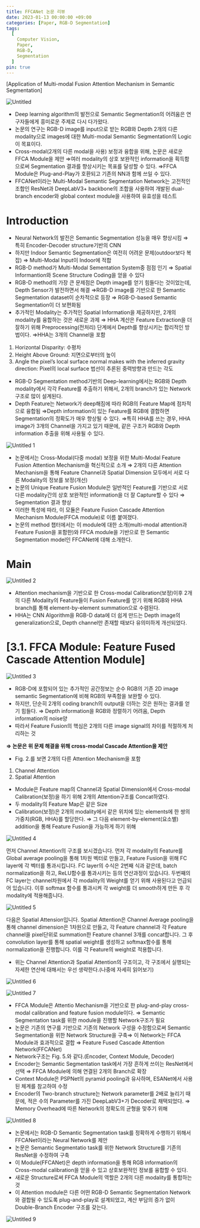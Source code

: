 ```yaml
---
title: FFCANet 논문 리뷰
date: 2023-01-13 00:00:00 +09:00
categories: [Paper, RGB-D Segmentation]
tags:
  [
    Computer Vision,
    Paper,
    RGB-D,
    Segmentation
  ]
pin: true
---
```


[Application of Multi-modal Fusion Attention Mechanism in Semantic Segmentation]

![Untitled](https://github.com/gihuni99/gihuni99.github.io/assets/90080065/cad620e3-26db-4d86-84c7-325db065e6b0)

- Deep learning algorithm의 발전으로 Semantic Segmentation의 어려움은 연구자들에게 흥미로운 주제로 다시 다가왔다.
- 논문의 연구는 RGB-D image를 input으로 받는 RGB와 Depth 2개의 다른 modality으로 images에 대한 Multi-modal Semantic Segmentation의 Logic이 목표이다.
- Cross-modal(2개의 다른 modal을 사용) 보정과 융합을 위해, 논문은 새로운 FFCA Module을 제안
⇒여러 modality의 상호 보완적인 information을 획득함으로써 Segmentation 결과를 향상시키는 목표를 달성할 수 있다.
⇒FFCA Module은 Plug-and-Play가 호환되고 기존의 NN과 함께 쓰일 수 있다.
- FFCANet이라는 Multi-Modal Semantic Segmentation Network는 고전적인 조합인 ResNet과 DeepLabV3+ backbone의 조합을 사용하여 개발된 dual-branch encoder와 global context module을 사용하여 유효성을 테스트

# Introduction

- Neural Network의 발전은 Semantic Segmentation 성능을 매우 향상시킴
⇒ 특히 Encoder-Decoder structure기반의 CNN
- 하지만 Indoor Semantic Segmentation은 여전히 어려운 문제(outdoor보다 복잡)
⇒ Multi-Modal Input이 Indoor에 적합
- RGB-D method가 Multi-Modal Sementation System중 점점 인기
⇒ Spatial Informantion와 Scene Structure Coding을 얻을 수 있다
- RGB-D method의 가장 큰 문제점은 Depth image를 얻기 힘들다는 것이었는데, Depth Sensor가 발전하면서 해결
⇒RGB-D image를 기반으로 한 Semantic Segmentation dataset이 순차적으로 등장
⇒ RGB-D-based Semantic Segmentation이 더 보편화됨
- 추가적인 Modality는 추가적인 Spatial Information을 제공하지만, 2개의 modality를 융합하는 것은 새로운 과제
⇒ HHA 계산은 Feature Extraction을 더 잘하기 위해 Preprocessing(전처리) 단계에서 Depth를 향상시키는 합리적인 방법이다.
⇒HHA는 3개의 Channel을 포함
1) Horizontal Disparity: 수평차
2) Height Above Ground: 지면으로부터의 높이
3) Angle the pixel’s local surface normal makes with the inferred gravity direction:
   Pixel의 local surface 법선이 추론된 중력방향과 만드는 각도
- RGB-D Segmentation method기반의 Deep-learning에서는 RGB와 Depth modality에서 각각 Feature를 추출하기 위해서, 2개의 branch가 있는 Network구조로 많이 설계된다.
- Depth Feature는 Network가 deep해짐에 따라 RGB의 Feature Map에 점차적으로 융합됨
⇒Depth information이 있는 Feature를 RGB에 결합하면 Segmentation의 정확도가 매우 향상될 수 있다.
⇒특히  HHA를 쓰는 경우, HHA image가 3개의 Channel을 가지고 있기 때문에, 같은 구조가 RGB와 Depth information 추출을 위해 사용될 수 있다.

![Untitled 1](https://github.com/gihuni99/gihuni99.github.io/assets/90080065/d866bf96-6496-4af2-9304-f7318cf34ef2)

- 논문에서는 Cross-Modal(다중 modal) 보정을 위한 Multi-Modal Feature Fusion Attention Mechanism을 혁신적으로 소개
⇒ 2개의 다른 Attention Mechanism을 통해 Feature Channel과 Spatial Dimension 모두에서 서로 다른 Modality의 정보를 보정(개선)
- 논문의 Unique Feature Fusion Module은 일반적인 Feature를 기반으로 서로 다른 modality간의 상호 보완적인 information을 더 잘 Capture할 수 있다
⇒ Segmentation 결과 향상
- 이러한 특성에 따라, 이 모듈은  Feature Fusion Cascade Attention Mechanism Module(FFCA module)로 이름 붙여졌다.
- 논문의 method 챕터에서는 이 module에 대한 소개(multi-modal attention과 Feature Fusion을 포함한)와 FFCA module을 기반으로 한 Semantic Segmentation model인 FFCANet에 대해 소개한다.

# Main

![Untitled 2](https://github.com/gihuni99/gihuni99.github.io/assets/90080065/01d1ccf4-3911-451a-bc73-fccf8de50aa2)

- Attention mechanism을 기반으로 한 Cross-modal Calibration(보정)이후 2개의 다른 Modality의 Feature들이 Fusion Feature를 얻기 위해 RGB와 HHA branch를 통해 element-by-element summation으로 수렴된다.
- HHA는 CNN Algorithm을 RGB-D data에 더 쉽게 만드는 Depth image의 generalization으로, Depth channel만 존재할 때보다 유의미하게 개선되었다.

# [3.1. FFCA Module: Feature Fused Cascade Attention Module]

![Untitled 3](https://github.com/gihuni99/gihuni99.github.io/assets/90080065/4181ddfb-fc62-4f0a-98f3-8c958ff8dd34)

- RGB-D에 포함되어 있는 추가적인 공간정보는 순수 RGB의 기존 2D image semantic Segmentation에 비해 RGB의 부족함을 보완할 수 있다.
- 하지만, 단순히 2개의 coding branch의 output을 더하는 것은 원하는 결과를 얻기 힘들다.
⇒ Depth information을 RGB와 정렬하기 어려움, Depth information의 noise양
- 따라서 Feature Fusion의 핵심은 2개의 다른 image signal의 차이를 적절하게 처리하는 것

**⇒ 논문은 위 문제 해결을 위해 cross-modal Cascade Attention을 제안**

- Fig. 2.를 보면 2개의 다른 Attention Mechanism을 포함
1) Channel Attention
2) Spatial Attention
- Module은  Feature map의 Channel과 Spatial Dimension에서 Cross-modal Calibration(보정)을 하기 위해 2개의 Attention구조를 Concat하였다.
- 두 modality의 Feature Map은 같은 Size
- Calibration(보정)은 2개의 modality에서 같은 위치에 있는 elements에 한 쌍의 가중치(RGB, HHA)를 할당한다.
⇒ 그 다음 element-by-element(요소별) addition을 통해 Feature Fusion을 가능하게 하기 위해

![Untitled 4](https://github.com/gihuni99/gihuni99.github.io/assets/90080065/eec931ee-8bfd-49a0-b27c-3096ace4ef48)

먼저 Channel Attention의 구조를 보시겠습니다. 먼저 각 modality의 Feature를 Global average pooling을 통해 1차원 벡터로 만들고, Feature Fusion을 위해 FC layer에 각 벡터를 통과시킵니다. FC layer의 수식은 2번째 식과 같은데, batch normalization을 하고, ReLU함수를 통과시키는 등의 연산과정이 있습니다. 두번째의 FC layer는 channel차원에서 각 modality의 Weight를 얻기 위해 사용된다고 언급되어 있습니다. 이후 softmax 함수를 통과시켜 각 weight를 더 smooth하게 만든 후 각 modality에 적용해줍니다.

![Untitled 5](https://github.com/gihuni99/gihuni99.github.io/assets/90080065/14ba6d96-0044-47c3-ac89-26e8ca7bd6a0)

다음은 Spatial Attension입니다. Spatial Attention은 Channel Average pooling을 통해 channel dimension은 1차원으로 만들고, 각 Feature channel과 각 Feature channel을 pixel단위로 summation한 Feature channel 3개를 concat합니다. 그 후 convolution layer를 통해 spatial weight를 생성하고 softmax함수를 통해 normalization을 진행합니다. 이를 각 Feature의 weight로 적용합니다.

- 위는 Channel Attention과 Spatial Attention의 구조이고, 각 구조에서 실행되는 자세한 연산에 대해서는 우선 생략한다.(나중에 자세히 읽어보기)

![Untitled 6](https://github.com/gihuni99/gihuni99.github.io/assets/90080065/38a3ba47-0eef-443b-be71-670d6fc0c92b)

![Untitled 7](https://github.com/gihuni99/gihuni99.github.io/assets/90080065/839fd4ef-0133-4bb6-a533-e722655affb5)

- FFCA Module은 Attentio Mechanism을 기반으로 한 plug-and-play cross-modal calibration and feature fusion module이다.
⇒ Semantic Segmentation task를 위한 module을 진행할 Network구조가 필요
- 논문은 기존의 연구를 기반으로 기존의 Network 구성을 수정함으로써 Semantic Segmentation을 위한 Network Structure을 구축⇒ 이 Network는 FFCA Module과 효과적으로 결합
⇒ Feature Fused Cascade Attention Network(FFCANet)
- Network구조는 Fig. 5.와 같다.(Encoder, Context Module, Decoder)
- Encoder는 Semantic Segmentation task에서 가장 흔하게 쓰이는 ResNet에서 선택
⇒ FFCA Module에 의해 연결된 2개의 Branch로 확장
- Context Module은 PSPNet의 pyramid pooling과 유사하며, ESANet에서 사용된 체계를 참고하여 수정
- Encoder의 Two-branch structure는 Network parameter를 2배로 늘리기 때문에, 적은 수의 Parameter를 가진 DeepLabV3+가 Decoder로 채택되었다.
⇒ Memory Overhead에 따른 Network의 정확도의 균형을 맞추기 위해

![Untitled 8](https://github.com/gihuni99/gihuni99.github.io/assets/90080065/7dee802a-6c11-4a26-a0a6-cd60262fd162)

- 논문에서는 RGB-D Semantic Segmentation task를 정확하게 수행하기 위해서 FFCANet이라는 Neural Network를 제안
- 논문은 Semantic Segmentatio task를 위한 Network Structure를 기존의 ResNet을 수정하여 구축
- 이 Module(FFCANet)은 depth information을 통해 RGB information의 Cross-modal calibration을 얻을 수 있고 상호보완적인 정보를 융합할 수 있다.
- 새로운 Structure로써 FFCA Module의 역할은 2개의 다른 modality를 통합하는 것
- 이 Attention module은 다른 어떤 RGB-D Semantic Segmentation Network와 결합될 수 있도록 plug-and-play로 설계되었고, 계산 부담의 증가 없이 Double-Branch Encoder 구조를 갖는다.

![Untitled 9](https://github.com/gihuni99/gihuni99.github.io/assets/90080065/38e998f4-260e-4df3-af65-7b71e5186e1d)